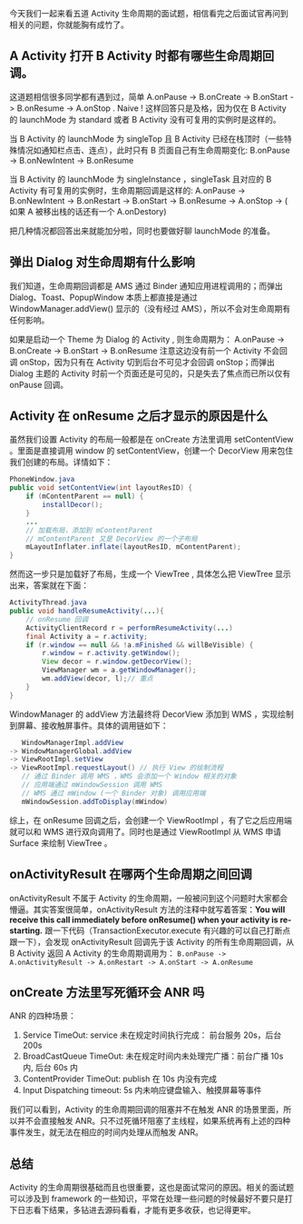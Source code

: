 

今天我们一起来看五道 Activity 生命周期的面试题，相信看完之后面试官再问到相关的问题，你就能胸有成竹了。

## A Activity 打开 B Activity 时都有哪些生命周期回调。

这道题相信很多同学都有遇到过，简单 A.onPause -> B.onCreate -> B.onStart -> B.onResume -> A.onStop .
Naive ! 这样回答只是及格，因为仅在 B Activity 的 launchMode 为 standard 或者 B Activity 没有可复用的实例时是这样的。

当 B Activity 的  launchMode 为 singleTop 且 B Activity 已经在栈顶时（一些特殊情况如通知栏点击、连点），此时只有 B 页面自己有生命周期变化:
B.onPause -> B.onNewIntent -> B.onResume

当 B Activity 的  launchMode 为 singleInstance ，singleTask 且对应的 B Activity 有可复用的实例时，生命周期回调是这样的:
 A.onPause -> B.onNewIntent -> B.onRestart -> B.onStart -> B.onResume -> A.onStop -> ( 如果 A 被移出栈的话还有一个 A.onDestory)

把几种情况都回答出来就能加分啦，同时也要做好聊 launchMode 的准备。

## 弹出 Dialog 对生命周期有什么影响

我们知道，生命周期回调都是 AMS 通过 Binder 通知应用进程调用的；而弹出 Dialog、Toast、PopupWindow 本质上都直接是通过 WindowManager.addView() 显示的（没有经过 AMS），所以不会对生命周期有任何影响。

如果是启动一个 Theme 为 Dialog 的 Activity , 则生命周期为：
A.onPause -> B.onCreate -> B.onStart -> B.onResume
注意这边没有前一个 Activity 不会回调 onStop，因为只有在 Activity 切到后台不可见才会回调 onStop；而弹出 Dialog 主题的 Activity 时前一个页面还是可见的，只是失去了焦点而已所以仅有 onPause 回调。

## Activity 在 onResume 之后才显示的原因是什么

虽然我们设置 Activity 的布局一般都是在 onCreate 方法里调用 setContentView 。里面是直接调用 window 的 setContentView，创建一个 DecorView 用来包住我们创建的布局。详情如下：


```java
PhoneWindow.java
public void setContentView(int layoutResID) {
    if (mContentParent == null) {
        installDecor();
    } 
    ...
    // 加载布局，添加到 mContentParent
    // mContentParent 又是 DecorView 的一个子布局  
    mLayoutInflater.inflate(layoutResID, mContentParent);
}
```

然而这一步只是加载好了布局，生成一个 ViewTree , 具体怎么把 ViewTree 显示出来，答案就在下面：

```java
ActivityThread.java
public void handleResumeActivity(...){
    // onResume 回调
    ActivityClientRecord r = performResumeActivity(...)
    final Activity a = r.activity;
    if (r.window == null && !a.mFinished && willBeVisible) {
        r.window = r.activity.getWindow();
        View decor = r.window.getDecorView();
        ViewManager wm = a.getWindowManager();
        wm.addView(decor, l);// 重点
    }
}
```

  WindowManager 的 addView 方法最终将 DecorView 添加到 WMS ，实现绘制到屏幕、接收触屏事件。具体的调用链如下：

```java
   WindowManagerImpl.addView
-> WindowManagerGlobal.addView
-> ViewRootImpl.setView     
-> ViewRootImpl.requestLayout() // 执行 View 的绘制流程
   // 通过 Binder 调用 WMS ，WMS 会添加一个 Window 相关的对象
   // 应用端通过 mWindowSession 调用 WMS
   // WMS 通过 mWindow (一个 Binder 对象) 调用应用端  
   mWindowSession.addToDisplay(mWindow) 
```

综上，在 onResume 回调之后，会创建一个 ViewRootImpl ，有了它之后应用端就可以和 WMS 进行双向调用了。同时也是通过 ViewRootImpl 从 WMS 申请 Surface 来绘制 ViewTree 。

## onActivityResult 在哪两个生命周期之间回调

onActivityResult 不属于 Activity 的生命周期，一般被问到这个问题时大家都会懵逼。其实答案很简单，onActivityResult 方法的注释中就写着答案：**You will receive this call immediately before onResume() when your activity is re-starting.**  跟一下代码（TransactionExecutor.execute 有兴趣的可以自己打断点跟一下），会发现 onActivityResult 回调先于该 Activity 的所有生命周期回调，从 B Activity 返回 A Activity 的生命周期调用为：
`B.onPause -> A.onActivityResult -> A.onRestart -> A.onStart -> A.onResume`

## onCreate 方法里写死循环会 ANR 吗

ANR 的四种场景：

1. Service TimeOut:  service 未在规定时间执行完成： 前台服务 20s，后台 200s
2. BroadCastQueue TimeOut: 未在规定时间内未处理完广播：前台广播 10s 内, 后台 60s 内
3. ContentProvider TimeOut:  publish 在 10s 内没有完成
4. Input Dispatching timeout:  5s 内未响应键盘输入、触摸屏幕等事件

我们可以看到，Activity 的生命周期回调的阻塞并不在触发 ANR 的场景里面，所以并不会直接触发 ANR。只不过死循环阻塞了主线程，如果系统再有上述的四种事件发生，就无法在相应的时间内处理从而触发 ANR。



## 总结 

Activity 的生命周期很基础而且也很重要，这也是面试常问的原因。相关的面试题可以涉及到 framework 的一些知识，平常在处理一些问题的时候最好不要只是打下日志看下结果，多钻进去源码看看，才能有更多收获，也记得更牢。

